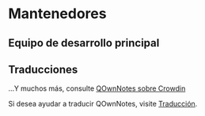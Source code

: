 # Mantenedores

## Equipo de desarrollo principal

<ProfileCard name="Patrizio Bekerle" img="https://www.gravatar.com/avatar/de150011c0b0eb1047c64e0387a252b9?s=164" backgroundImg="/screenshots/screenshot-darkmode.png" functions="Author" github="pbek" keybase="pbek" />

<ProfileCard name="Waqar Ahmed" img="https://www.gravatar.com/avatar/906b60ea647baf206f452687d1de8ba0?s=164" backgroundImg="/screenshots/screenshot-darkmode.png" functions="Highlighting, Spellchecker, Speed improvements, …" github="Waqar144" />

## Traducciones

<ProfileCard name="Amy Lang" img="https://secure.gravatar.com/avatar/3dc87f329e6146780ea72c79db9c5b57" backgroundImg="/screenshots/screenshot-darkmode.png" functions="Head of translation" crowdin="rawfreeamy" />

…Y muchos más, consulte [QOwnNotes sobre Crowdin](https://crowdin.com/project/qownnotes/activity_stream)

Si desea ayudar a traducir QOwnNotes, visite [Traducción](translation.md).
